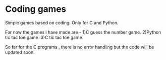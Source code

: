 # Coding games
Simple games based on coding.
Only for C and Python.

For now the games i have made are -
1)C guess the number game.
2)Python tic tac toe game.
3)C tic tac toe game.

So far for the C programs , there is no error handling but the code will be updated soon!
